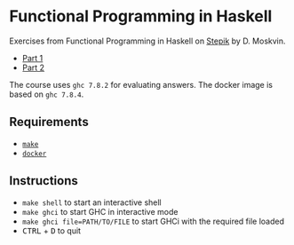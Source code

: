 # Functional Programming in Haskell

Exercises from Functional Programming in Haskell on [Stepik](https://stepik.org) by D. Moskvin.
* [Part 1](https://stepik.org/course/75)
* [Part 2](https://stepik.org/course/693)

The course uses `ghc 7.8.2` for evaluating answers. The docker image is based on `ghc 7.8.4`.

## Requirements
* [`make`](https://www.gnu.org/software/make/)
* [`docker`](https://www.docker.com)

## Instructions
* `make shell` to start an interactive shell
* `make ghci` to start GHC in interactive mode
* `make ghci file=PATH/TO/FILE` to start GHCi with the required file loaded
* <kbd>CTRL</kbd> + <kbd>D</kbd> to quit
